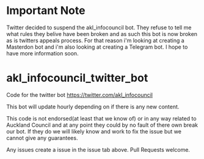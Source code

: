 # Important Note
Twitter decided to suspend the akl_infocouncil bot. They refuse to tell me what rules they belive have been broken and as such this bot is now broken as is twitters appeals process. For that reason i'm looking at creating a Masterdon bot and i'm also looking at creating a Telegram bot. I hope to have more information soon.

# akl_infocouncil_twitter_bot
Code for the twitter bot https://twitter.com/akl_infocouncil

This bot will update hourly depending on if there is any new content.

This code is not endorsed(at least that we know of) or in any way related to Auckland Council and at any point they could by no fault of there own break our bot. 
If they do we will likely know and work to fix the issue but we cannot give any guarantees.

Any issues create a issue in the issue tab above. Pull Requests welcome.
